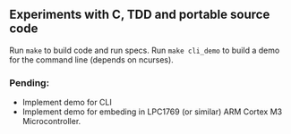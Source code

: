 ## Experiments with C, TDD and portable source code

Run `make` to build code and run specs.
Run `make cli_demo` to build a demo for the command line (depends on ncurses).

### Pending:

- Implement demo for CLI
- Implement demo for embeding in LPC1769 (or similar) ARM Cortex M3 Microcontroller.
